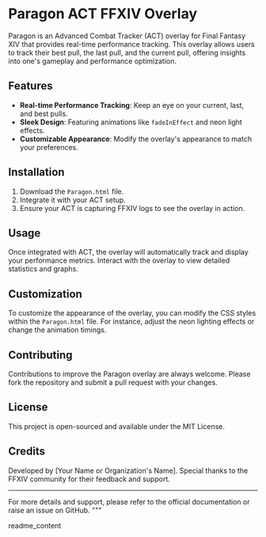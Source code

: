 # Paragon ACT FFXIV Overlay

Paragon is an Advanced Combat Tracker (ACT) overlay for Final Fantasy XIV that provides real-time performance tracking. This overlay allows users to track their best pull, the last pull, and the current pull, offering insights into one's gameplay and performance optimization.

## Features

- **Real-time Performance Tracking**: Keep an eye on your current, last, and best pulls.
- **Sleek Design**: Featuring animations like `fadeInEffect` and neon light effects.
- **Customizable Appearance**: Modify the overlay's appearance to match your preferences.

## Installation

1. Download the `Paragon.html` file.
2. Integrate it with your ACT setup.
3. Ensure your ACT is capturing FFXIV logs to see the overlay in action.

## Usage

Once integrated with ACT, the overlay will automatically track and display your performance metrics. Interact with the overlay to view detailed statistics and graphs.

## Customization

To customize the appearance of the overlay, you can modify the CSS styles within the `Paragon.html` file. For instance, adjust the neon lighting effects or change the animation timings.

## Contributing

Contributions to improve the Paragon overlay are always welcome. Please fork the repository and submit a pull request with your changes.

## License

This project is open-sourced and available under the MIT License.

## Credits

Developed by [Your Name or Organization's Name]. Special thanks to the FFXIV community for their feedback and support.

---

For more details and support, please refer to the official documentation or raise an issue on GitHub.
"""

readme_content

